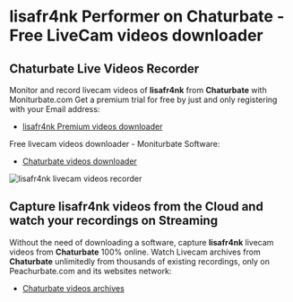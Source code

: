 # lisafr4nk Performer on Chaturbate - Free LiveCam videos downloader

## Chaturbate Live Videos Recorder

Monitor and record livecam videos of **lisafr4nk** from **Chaturbate** with Moniturbate.com
Get a premium trial for free by just and only registering with your Email address:
* [lisafr4nk Premium videos downloader](https://moniturbate.com/request-demo-licence-key.html)

Free livecam videos downloader - Moniturbate Software:
* [Chaturbate videos downloader](https://moniturbate.com/moniturbate-download-software.html)

![lisafr4nk livecam videos recorder](https://peachurnet.com/templates/moniturbate-software.png)


## Capture lisafr4nk videos from the Cloud and watch your recordings on Streaming

Without the need of downloading a software, capture **lisafr4nk** livecam videos from **Chaturbate** 100% online.
Watch Livecam archives from **Chaturbate** unlimitedly from thousands of existing recordings, only on Peachurbate.com and its websites network:
* [Chaturbate videos archives](https://peachurnet.com/)